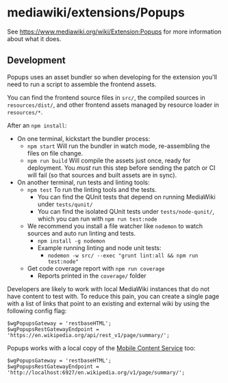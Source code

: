 # mediawiki/extensions/Popups

See https://www.mediawiki.org/wiki/Extension:Popups for more information about
what it does.

## Development

Popups uses an asset bundler so when developing for the extension you'll need
to run a script to assemble the frontend assets.

You can find the frontend source files in `src/`, the compiled sources in
`resources/dist/`, and other frontend assets managed by resource loader in
`resources/*`.

After an `npm install`:

* On one terminal, kickstart the bundler process:
	* `npm start` Will run the bundler in watch mode, re-assembling the files on
		file change.
	* `npm run build` Will compile the assets just once, ready for deployment. You
		*must* run this step before sending the patch or CI will fail (so that
		sources and built assets are in sync).
* On another terminal, run tests and linting tools:
	* `npm test` To run the linting tools and the tests.
		* You can find the QUnit tests that depend on running MediaWiki under
			`tests/qunit/`
		* You can find the isolated QUnit tests under `tests/node-qunit/`, which you
			can run with `npm run test:node`
	* We recommend you install a file watcher like `nodemon` to watch sources and
		auto run linting and tests.
		* `npm install -g nodemon`
		* Example running linting and node unit tests:
			* `nodemon -w src/ --exec "grunt lint:all && npm run test:node"`
	* Get code coverage report with `npm run coverage`
		* Reports printed in the `coverage/` folder

Developers are likely to work with local MediaWiki instances that do not have
content to test with. To reduce this pain, you can create a single page with
a list of links that point to an existing and external wiki by using the
following config flag:

	$wgPopupsGateway = 'restbaseHTML';
	$wgPopupsRestGatewayEndpoint = 'https://en.wikipedia.org/api/rest_v1/page/summary/';

Popups works with a local copy of the [Mobile Content Service] too:

	$wgPopupsGateway = 'restbaseHTML';
	$wgPopupsRestGatewayEndpoint = 'http://localhost:6927/en.wikipedia.org/v1/page/summary/';

[Mobile Content Service]: https://gerrit.wikimedia.org/r/plugins/gitiles/mediawiki/services/mobileapps/+/master
